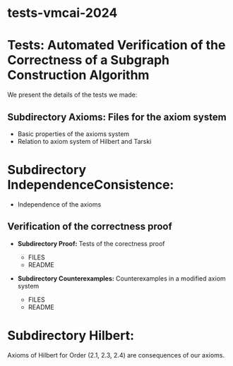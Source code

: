 # tests-vmcai-2024

Tests: Automated Verification of the Correctness of a Subgraph Construction Algorithm
======================================================================================

We present the details of the tests we made:

Subdirectory Axioms: Files for the axiom system
------------------------------------------------
- Basic properties of the axioms system
- Relation to axiom system of Hilbert and Tarski

Subdirectory IndependenceConsistence: 
======================================
- Independence of the axioms

Verification of the correctness proof
-------------------------------------
- <b> Subdirectory Proof:</b> Tests of the corectness proof
   - FILES
   - README

- <b> Subdirectory Counterexamples:</b> Counterexamples in a modified axiom system
   - FILES
   - README

Subdirectory Hilbert: 
=====================
Axioms of Hilbert for Order (2.1, 2.3, 2.4) are consequences of our axioms. 

